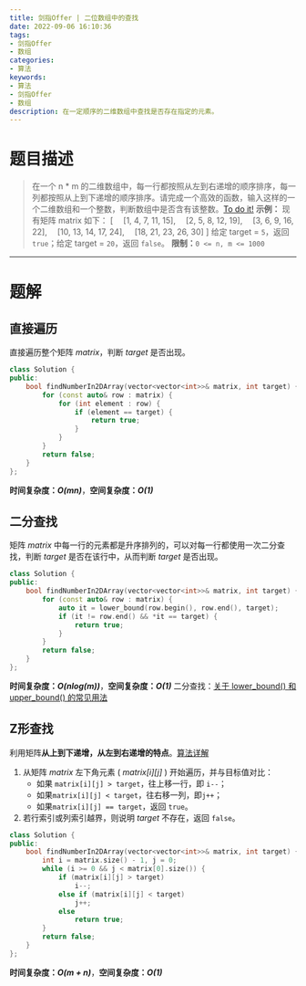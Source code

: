 ```yaml
---
title: 剑指Offer | 二位数组中的查找
date: 2022-09-06 16:10:36
tags:
- 剑指Offer
- 数组
categories:
- 算法
keywords:
- 算法
- 剑指Offer
- 数组
description: 在一定顺序的二维数组中查找是否存在指定的元素。
---
```

# 题目描述
> 在一个 n * m 的二维数组中，每一行都按照从左到右递增的顺序排序，每一列都按照从上到下递增的顺序排序。请完成一个高效的函数，输入这样的一个二维数组和一个整数，判断数组中是否含有该整数。[To do it!](https://leetcode.cn/problems/er-wei-shu-zu-zhong-de-cha-zhao-lcof/)
> **示例：**
> 现有矩阵 matrix 如下：
> [
> &emsp;[1,   4,  7, 11, 15],
> &emsp;[2,   5,  8, 12, 19],
> &emsp;[3,   6,  9, 16, 22],
> &emsp;[10, 13, 14, 17, 24],
> &emsp;[18, 21, 23, 26, 30]
> ]
> 给定 target = `5`，返回 `true`；给定 target = `20`，返回 `false`。
> **限制：**`0 <= n, m <= 1000`

---

# 题解
## 直接遍历
直接遍历整个矩阵 *matrix*，判断 *target* 是否出现。
```c++
class Solution {
public:
    bool findNumberIn2DArray(vector<vector<int>>& matrix, int target) {
        for (const auto& row : matrix) {
            for (int element : row) {
                if (element == target) {
                    return true;
                }
            }
        }
        return false;
    }
};
```
**时间复杂度：_O(mn)_**，**空间复杂度：_O(1)_**

## 二分查找
矩阵 *matrix* 中每一行的元素都是升序排列的，可以对每一行都使用一次二分查找，判断 *target* 是否在该行中，从而判断 *target* 是否出现。
```c++
class Solution {
public:
    bool findNumberIn2DArray(vector<vector<int>>& matrix, int target) {
        for (const auto& row : matrix) {
            auto it = lower_bound(row.begin(), row.end(), target);
            if (it != row.end() && *it == target) {
                return true;
            }
        }
        return false;
    }
};
```
**时间复杂度：_O(nlog(m))_**，**空间复杂度：_O(1)_**
二分查找：[关于 lower_bound() 和 upper_bound() 的常见用法](https://blog.csdn.net/qq_40160605/article/details/80150252)

## Z形查找
利用矩阵**从上到下递增，从左到右递增的特点**。[算法详解](https://leetcode.cn/problems/er-wei-shu-zu-zhong-de-cha-zhao-lcof/solution/mian-shi-ti-04-er-wei-shu-zu-zhong-de-cha-zhao-zuo/)
1. 从矩阵 *matrix* 左下角元素 ( *matrix[i][j]* ) 开始遍历，并与目标值对比：
   - 如果 `matrix[i][j] > target`，往上移一行，即 `i--`；
   - 如果`matrix[i][j] < target`，往右移一列，即`j++`；
   - 如果`matrix[i][j] == target`，返回 `true`。
2. 若行索引或列索引越界，则说明 *target* 不存在，返回 `false`。
```C++
class Solution {
public:
    bool findNumberIn2DArray(vector<vector<int>>& matrix, int target) {
        int i = matrix.size() - 1, j = 0;
        while (i >= 0 && j < matrix[0].size()) {
            if (matrix[i][j] > target)
                i--;
            else if (matrix[i][j] < target)
                j++;
            else
                return true;
        }
        return false;
    }
};
```
**时间复杂度：_O(m + n)_**，**空间复杂度：_O(1)_**
